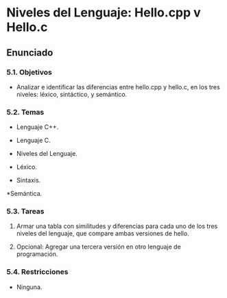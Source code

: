 # Niveles del Lenguaje: Hello.cpp v Hello.c

## Enunciado

### 5.1. Objetivos

* Analizar e identificar las diferencias entre hello.cpp y hello.c, en los tres
niveles: léxico, sintáctico, y semántico.

### 5.2. Temas
* Lenguaje C++.

* Lenguaje C.

* Niveles del Lenguaje.

* Léxico.

* Sintaxis.

*Semántica.

### 5.3. Tareas

1. Armar una tabla con similitudes y diferencias para cada uno de los tres niveles
del lenguaje, que compare ambas versiones de hello.

2. Opcional: Agregar una tercera versión en otro lenguaje de programación.

### 5.4. Restricciones

* Ninguna.
